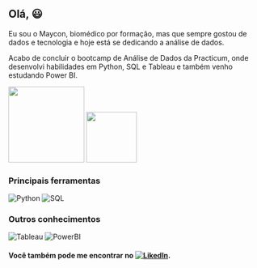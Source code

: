 ## Olá, 😃

Eu sou o Maycon, biomédico por formação, mas que sempre gostou de dados e tecnologia e hoje está se dedicando a análise de dados.

Acabo de concluir o bootcamp de Análise de Dados da Practicum, onde desenvolvi habilidades em Python, SQL e Tableau e também venho estudando Power BI.

<div>
<img height="150em" src = "https://github-readme-stats.vercel.app/api?username=mayconddsantos&show_icons=true&theme=dark"/>
<img height="100em" src = "https://github-readme-stats.vercel.app/api/top-langs/?username=mayconddsantos&layout=compact&theme=dark"/>
</div>

### Principais ferramentas

![Python](https://img.shields.io/badge/Python-14354C?style=for-the-badge&logo=python&logoColor=white)
![SQL](https://img.shields.io/badge/SQL-316192?style=for-the-badge&logo=postgresql&logoColor=white)

### Outros conhecimentos

![Tableau](https://img.shields.io/badge/Tableau-E97627?style=for-the-badge&logo=Tableau&logoColor=white)
![PowerBI](https://img.shields.io/badge/PowerBI-F2C811?style=for-the-badge&logo=Power%20BI&logoColor=white)

#### Você também pode me encontrar no [![LikedIn](https://img.shields.io/badge/LinkedIn-0077B5?style=for-the-badge&logo=linkedin&logoColor=white)](https://www.linkedin.com/in/maycondouglasdossantos/).
